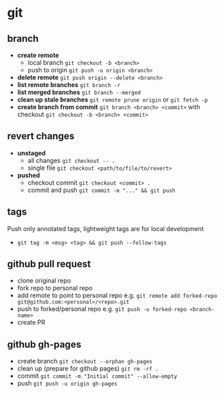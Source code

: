 # git

## branch

 - **create remote**
   - local branch `git checkout -b <branch>`
   - push to origin `git push -u origin <branch>`
 - **delete remote** `git push origin --delete <branch>`
 - **list remote branches** `git branch -r`
 - **list merged branches** `git branch --merged`
 - **clean up stale branches** `git remote prune origin` or `git fetch -p`
 - **create branch from commit** `git branch <branch> <commit>` with checkout `git checkout -b <branch> <commit>`

## revert changes
 - **unstaged**
   - all changes `git checkout -- .`
   - single file `git checkout <path/to/file/to/revert>`
 - **pushed**
   - checkout commit `git checkout <commit> .`
   - commit and push `git commit -m "..." && git push`

## tags
Push only annotated tags, lightweight tags are for local development
 - `git tag -m <msg> <tag> && git push --follow-tags`

## github pull request
- clone original repo
- fork repo to personal repo
- add remote to point to personal repo e.g. `git remote add forked-repo git@github.com:<personal>/<repo>.git`
- push to forked/personal repo e.g. `git push -u forked-repo <branch-name>`
- create PR

## github gh-pages
- create branch `git checkout --orphan gh-pages`
- clean up (prepare for github pages) `git rm -rf .`
- commit `git commit -m "Initial commit" --allow-empty`
- push `git push -u origin gh-pages`

